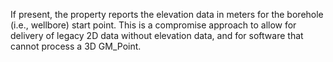 If present, the property reports the elevation data in meters for the borehole (i.e., wellbore) start point. This is a compromise approach to allow for delivery of legacy 2D data without elevation data, and for software that cannot process a 3D GM_Point.
